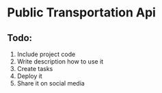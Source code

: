 # Public Transportation Api

## Todo:
1. Include project code
1. Write description how to use it
1. Create tasks
1. Deploy it
1. Share it on social media
